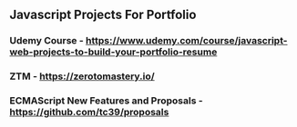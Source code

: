 ## Javascript Projects For Portfolio

### Udemy Course - https://www.udemy.com/course/javascript-web-projects-to-build-your-portfolio-resume

### ZTM - https://zerotomastery.io/

### ECMAScript New Features and Proposals - https://github.com/tc39/proposals